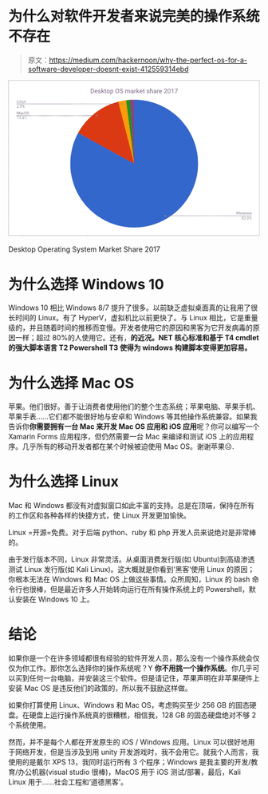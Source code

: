# 为什么对软件开发者来说完美的操作系统不存在

> 原文：<https://medium.com/hackernoon/why-the-perfect-os-for-a-software-developer-doesnt-exist-412559314ebd>

![](img/60c552132728b1691a1dee8219a72da8.png)

Desktop Operating System Market Share 2017

# 为什么选择 Windows 10

Windows 10 相比 Windows 8/7 提升了很多。以前缺乏虚拟桌面真的让我用了很长时间的 Linux。有了 HyperV，虚拟机比以前更快了。与 Linux 相比，它是重量级的，并且随着时间的推移而变慢。开发者使用它的原因和黑客为它开发病毒的原因一样；超过 80%的人使用它。还有，**的近况。NET 核心标准和基于 T4 cmdlet 的强大脚本语言 T2 Powershell T3 使得为 windows 构建脚本变得更加容易。**

# 为什么选择 Mac OS

苹果。他们很好。善于让消费者使用他们的整个生态系统；苹果电脑、苹果手机、苹果手表……它们都不能很好地与安卓和 Windows 等其他操作系统兼容。如果我告诉你**你需要拥有一台 Mac 来开发 Mac OS 应用和 iOS 应用**呢？你可以编写一个 Xamarin Forms 应用程序，但仍然需要一台 Mac 来编译和测试 iOS 上的应用程序。几乎所有的移动开发者都在某个时候被迫使用 Mac OS。谢谢苹果☹️.

# 为什么选择 Linux

Mac 和 Windows 都没有对虚拟窗口如此丰富的支持。总是在顶端，保持在所有的工作区和各种各样的快捷方式，使 Linux 开发更加愉快。

Linux =开源=免费。对于后端 python、ruby 和 php 开发人员来说绝对是非常棒的。

由于发行版本不同，Linux 非常灵活。从桌面消费发行版(如 Ubuntu)到高级渗透测试 Linux 发行版(如 Kali Linux)。这大概就是你看到‘黑客’使用 Linux 的原因；你根本无法在 Windows 和 Mac OS 上做这些事情。众所周知，Linux 的 bash 命令行也很棒，但是最近许多人开始转向运行在所有操作系统上的 Powershell，默认安装在 Windows 10 上。

# 结论

如果你是一个在许多领域都很有经验的软件开发人员，那么没有一个操作系统会仅仅为你工作。那你怎么选择你的操作系统呢？Y **你不用挑一个操作系统**。你几乎可以买到任何一台电脑，并安装这三个软件。但是请记住，苹果声明在非苹果硬件上安装 Mac OS 是违反他们的政策的，所以我不鼓励这样做。

如果你打算使用 Linux、Windows 和 Mac OS，考虑购买至少 256 GB 的固态硬盘。在硬盘上运行操作系统真的很糟糕，相信我，128 GB 的固态硬盘绝对不够 2 个系统使用。

然而，并不是每个人都在开发原生的 iOS / Windows 应用。Linux 可以很好地用于网络开发，但是当涉及到用 unity 开发游戏时，我不会用它。就我个人而言，我使用的是戴尔 XPS 13，我同时运行所有 3 个程序；Windows 是我主要的开发/教育/办公机器(visual studio 很棒)，MacOS 用于 iOS 测试/部署，最后，Kali Linux 用于……社会工程和‘道德黑客’。